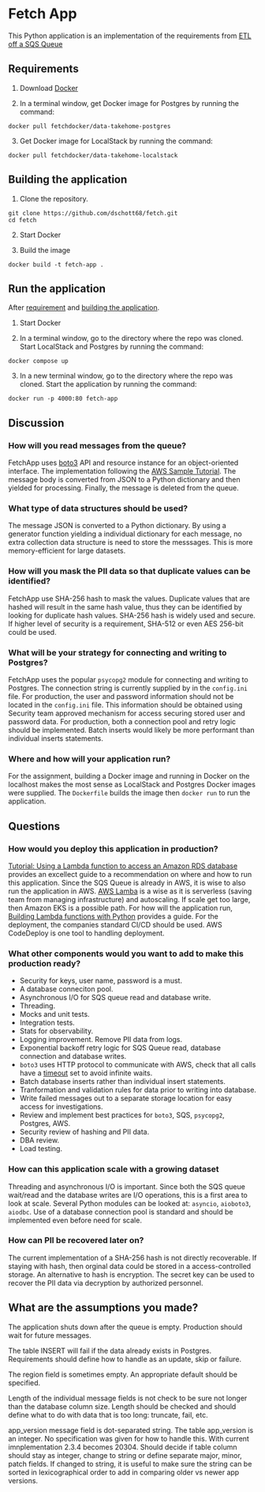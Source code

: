 # Fetch App
This Python application is an implementation of the requirements from 
[ETL off a SQS Queue](https://fetch-hiring.s3.amazonaws.com/data-engineer/pii-masking.pdf)

## Requirements
1. Download [Docker](https://docs.docker.com/get-docker/)

2. In a terminal window, get Docker image for Postgres by running the command:
  ``` 
  docker pull fetchdocker/data-takehome-postgres
  ```

3. Get Docker image for LocalStack by running the command:
  ```
  docker pull fetchdocker/data-takehome-localstack
  ```

## Building the application

1. Clone the repository.
  ```
  git clone https://github.com/dschott68/fetch.git
  cd fetch
  ```

2. Start Docker

3. Build the image
  ```
  docker build -t fetch-app .
  ```

## Run the application
After [requirement](https://github.com/dschott68/fetch?tab=readme-ov-file#requirements) and [building the application](https://github.com/dschott68/fetch?tab=readme-ov-file#building-the-application).  

1. Start Docker

2. In a terminal window, go to the directory where the repo was cloned. Start LocalStack and Postgres by running the command:
  ```
  docker compose up
  ```

3. In a new terminal window, go to the directory where the repo was cloned. Start the application by running the command:
  ```
  docker run -p 4000:80 fetch-app
  ```

## Discussion
### How will you read messages from the queue?

FetchApp uses [boto3](https://boto3.amazonaws.com/v1/documentation/api/latest/index.html) 
API and resource instance for an object-oriented interface. The implementation 
following the [AWS Sample Tutorial](https://boto3.amazonaws.com/v1/documentation/api/latest/guide/sqs.html#processing-messages).
The message body is converted from JSON to a Python dictionary and then 
yielded for processing. Finally, the message is deleted from the queue.

### What type of data structures should be used?

The message JSON is converted to a Python dictionary.  By using a generator 
function yielding a individual dictionary for each message, no extra collection 
data structure is need to store the messsages. This is more memory-efficient 
for large datasets.

### How will you mask the PII data so that duplicate values can be identified?

FetchApp use SHA-256 hash to mask the values. Duplicate values that are hashed
will result in the same hash value, thus they can be identified by looking for 
duplicate hash values.  SHA-256 hash is widely used and secure. If higher level
of security is a requirement, SHA-512 or even AES 256-bit could be used. 

### What will be your strategy for connecting and writing to Postgres?

FetchApp uses the popular `psycopg2` module for connecting and writing to
Postgres. The connection string is currently supplied by in the `config.ini`
file. For production, the user and password information should not be located
in the `config.ini` file. This information should be obtained using Security
team approved mechanism for access securing stored user and password data. 
For production, both a connection pool and retry logic should be implemented. 
Batch inserts would likely be more performant than individual inserts 
statements. 

### Where and how will your application run?

For the assignment, building a Docker image and running in Docker on the 
localhost makes the most sense as LocalStack and Postgres Docker images were 
supplied. The `Dockerfile` builds the image then `docker run` to run the 
application.

## Questions
### How would you deploy this application in production?

[Tutorial: Using a Lambda function to access an Amazon RDS database](https://docs.aws.amazon.com/AmazonRDS/latest/UserGuide/rds-lambda-tutorial.html) 
provides an excellect guide to a recommendation on where and how to run this 
application. Since the SQS Queue is already in AWS, it is wise to also run the 
application in AWS. [AWS Lamba](https://aws.amazon.com/lambda/) is a wise 
as it is serverless (saving team from managing infrastructure) and autoscaling.
If scale get too large, then Amazon EKS is a possible path. For how will the
application run, [Building Lambda functions with Python](https://docs.aws.amazon.com/lambda/latest/dg/lambda-python.html) 
provides a guide. For the deployment, the companies standard CI/CD should be 
used. AWS CodeDeploy is one tool to handling deployment.

### What other components would you want to add to make this production ready?

- Security for keys, user name, password is a must.
- A database conneciton pool.
- Asynchronous I/O for SQS queue read and database write.
- Threading.
- Mocks and unit tests.
- Integration tests.
- Stats for observability.
- Logging improvement.  Remove PII data from logs.
- Exponential backoff retry logic for SQS Queue read, database connection and 
database writes.
- `boto3` uses HTTP protocol to communicate with AWS, check that all calls 
have a [timeout](https://botocore.amazonaws.com/v1/documentation/api/latest/reference/config.html#botocore.config.Config) 
set to avoid infinite waits. 
- Batch database inserts rather than individual insert statements.
- Tranformation and validation rules for data prior to writing into database.
- Write failed messages out to a separate storage location for easy access for 
investigations.
- Review and implement best practices for `boto3`, SQS, `psycopg2`, Postgres, 
AWS.
- Security review of hashing and PII data.
- DBA review.
- Load testing.

### How can this application scale with a growing dataset

Threading and asynchronous I/O is important.  Since both the SQS queue wait/read 
and the database writes are I/O operations, this is a first area to look at
scale. Several Python modules can be looked at: `asyncio`, `aioboto3`, `aiodbc`. 
Use of a database connection pool is standard and should be implemented even 
before need for scale.

### How can PII be recovered later on?

The current implementation of a SHA-256 hash is not directly recoverable. If 
staying with hash, then orginal data could be stored in a access-controlled 
storage. An alternative to hash is encryption. The secret key can be used to 
recover the PII data via decryption by authorized personnel.

## What are the assumptions you made?

The application shuts down after the queue is empty. Production should wait for 
future messages.

The table INSERT will fail if the data already exists in Postgres. Requirements 
should define how to handle as an update, skip or failure.

The region field is sometimes empty. An appropriate default should be 
specified.

Length of the individual message fields is not check to be sure not longer
than the database column size. Length should be checked and should define
what to do with data that is too long: truncate, fail, etc.

app_version message field is dot-separated string. The table app_version is an
integer. No specification was given for how to handle this. With current
imnplementation 2.3.4 becomes 20304. Should decide if table column should stay 
as integer, change to string or define separate major, minor, patch fields. 
If changed to string, it is useful to make sure the string can be sorted in
lexicographical order to add in comparing older vs newer app versions.

